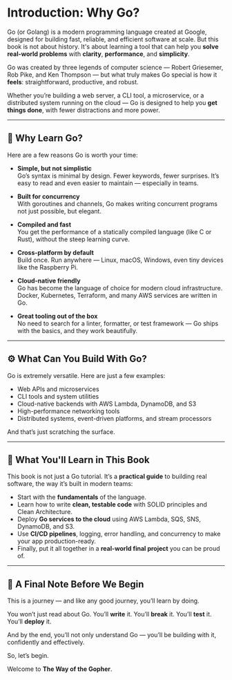 # Introduction: Why Go?

Go (or Golang) is a modern programming language created at Google, designed for building fast, reliable, and efficient software at scale. But this book is not about history. It's about learning a tool that can help you **solve real-world problems** with **clarity**, **performance**, and **simplicity**.

Go was created by three legends of computer science — Robert Griesemer, Rob Pike, and Ken Thompson — but what truly makes Go special is how it **feels**: straightforward, productive, and robust.

Whether you’re building a web server, a CLI tool, a microservice, or a distributed system running on the cloud — Go is designed to help you **get things done**, with fewer distractions and more power.

---

## 🧠 Why Learn Go?

Here are a few reasons Go is worth your time:

- **Simple, but not simplistic**  
  Go’s syntax is minimal by design. Fewer keywords, fewer surprises. It’s easy to read and even easier to maintain — especially in teams.

- **Built for concurrency**  
  With goroutines and channels, Go makes writing concurrent programs not just possible, but elegant.

- **Compiled and fast**  
  You get the performance of a statically compiled language (like C or Rust), without the steep learning curve.

- **Cross-platform by default**  
  Build once. Run anywhere — Linux, macOS, Windows, even tiny devices like the Raspberry Pi.

- **Cloud-native friendly**  
  Go has become the language of choice for modern cloud infrastructure. Docker, Kubernetes, Terraform, and many AWS services are written in Go.

- **Great tooling out of the box**  
  No need to search for a linter, formatter, or test framework — Go ships with the basics, and they work beautifully.

---

## ⚙️ What Can You Build With Go?

Go is extremely versatile. Here are just a few examples:

- Web APIs and microservices
- CLI tools and system utilities
- Cloud-native backends with AWS Lambda, DynamoDB, and S3
- High-performance networking tools
- Distributed systems, event-driven platforms, and stream processors

And that’s just scratching the surface.

---

## 🎯 What You'll Learn in This Book

This book is not just a Go tutorial. It’s a **practical guide** to building real software, the way it’s built in modern teams:

- Start with the **fundamentals** of the language.
- Learn how to write **clean, testable code** with SOLID principles and Clean Architecture.
- Deploy **Go services to the cloud** using AWS Lambda, SQS, SNS, DynamoDB, and S3.
- Use **CI/CD pipelines**, logging, error handling, and concurrency to make your app production-ready.
- Finally, put it all together in a **real-world final project** you can be proud of.

---

## 🙌 A Final Note Before We Begin

This is a journey — and like any good journey, you’ll learn by doing.

You won’t just read about Go.
You’ll **write** it.
You’ll **break** it.
You’ll **test** it.
You’ll **deploy** it.

And by the end, you’ll not only understand Go — you’ll be building with it, confidently and effectively.

So, let’s begin.

Welcome to **The Way of the Gopher**.